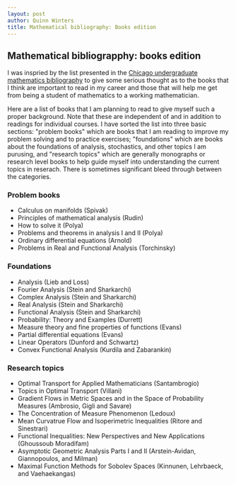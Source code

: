 ```yaml
---
layout: post
author: Quinn Winters
title: Mathematical bibliography: Books edition 
---
```


## Mathematical bibliograpphy: books edition

I was inspried by the list presented in the [Chicago undergraduate mathematics bibliography](https://www.ocf.berkeley.edu/~abhishek/chicmath.htm)
to give some serious thought as to the books that I think are important to read in my career and those that will help me get from being a student of
mathematics to a working mathematician. 

Here are a list of books that I am planning to read to give myself such a proper background. Note that these are independent of and in addition to 
readings for individual courses. I have sorted the list into three basic sections: "problem books" which are books that I am reading to improve my 
problem solving and to practice exercises; "foundations" which are books about the foundations of analysis, stochastics, and other topics I am purusing, 
and "research topics" which are generally monographs or research level books to help guide myself into understanding the current topics in reserach. 
There is sometimes significant bleed through between the categories. 

### Problem books 
* Calculus on manifolds (Spivak)
* Principles of mathematical analysis (Rudin) 
* How to solve it (Polya)
* Problems and theorems in analysis I and II (Polya) 
* Ordinary differential equations (Arnold)
* Problems in Real and Functional Analysis (Torchinsky) 
  
### Foundations
* Analysis (Lieb and Loss) 
* Fourier Analysis (Stein and Sharkarchi) 
* Complex Analysis (Stein and Sharkarchi) 
* Real Analysis (Stein and Sharkarchi) 
* Functional Analysis (Stein and Sharkarchi) 
* Probability: Theory and Examples (Durrett)
* Measure theory and fine properties of functions (Evans) 
* Partial differential equations (Evans) 
* Linear Operators (Dunford and Schwartz)
* Convex Functional Analysis (Kurdila and Zabarankin)

### Research topics
* Optimal Transport for Applied Mathematicians (Santambrogio) 
* Topics in Optimal Transport (Villani) 
* Gradient Flows in Metric Spaces and in the Space of Probability Measures (Ambrosio, Gigli and Savare)
* The Concentration of Measure Phenomenon (Ledoux)
* Mean Curvatrue Flow and Isoperimetric Inequalities (Ritore and Sinestrari) 
* Functional Inequalities: New Perspectives and New Applications (Ghoussoub Moradifam)
* Asymptotic Geometric Analysis Parts I and II (Arstein-Avidan, Giannopoulos, and Milman)
* Maximal Function Methods for Sobolev Spaces (Kinnunen, Lehrbaeck, and Vaehaekangas) 
  

